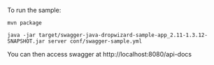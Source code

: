 To run the sample:

```
mvn package

java -jar target/swagger-java-dropwizard-sample-app_2.11-1.3.12-SNAPSHOT.jar server conf/swagger-sample.yml 

```

You can then access swagger at http://localhost:8080/api-docs
